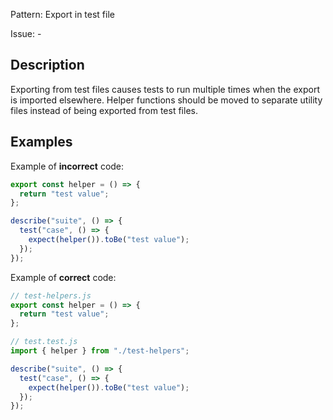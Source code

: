 Pattern: Export in test file

Issue: -

## Description

Exporting from test files causes tests to run multiple times when the export is imported elsewhere. Helper functions should be moved to separate utility files instead of being exported from test files.

## Examples

Example of **incorrect** code:
```javascript
export const helper = () => {
  return "test value";
};

describe("suite", () => {
  test("case", () => {
    expect(helper()).toBe("test value");
  });
});
```

Example of **correct** code:
```javascript
// test-helpers.js
export const helper = () => {
  return "test value";
};

// test.test.js
import { helper } from "./test-helpers";

describe("suite", () => {
  test("case", () => {
    expect(helper()).toBe("test value");
  });
});
```